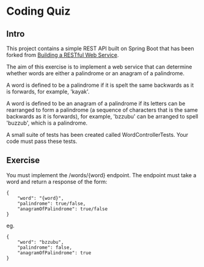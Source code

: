 # Coding Quiz

## Intro
This project contains a simple REST API built on Spring Boot that has been forked from [Building a RESTful Web Service](https://spring.io/guides/gs/rest-service/).

The aim of this exercise is to implement a web service that can determine whether words are either a palindrome or an anagram of a palindrome.

A word is defined to be a palindrome if it is spelt the same backwards as it is forwards, for example, 'kayak'.

A word is defined to be an anagram of a palindrome if its letters can be rearranged to form a palindrome (a sequence of characters that is the same backwards as it is forwards), for example, 'bzzubu' can be arranged to spell 'buzzub', which is a palindrome.

A small suite of tests has been created called WordControllerTests. Your code must pass these tests.

## Exercise
You must implement the /words/{word} endpoint. The endpoint must take a word and return a response of the form:
```
{
    "word": "{word}",
    "palindrome": true/false,
    "anagramOfPalindrome": true/false
}
```

eg.
```
{
    "word": "bzzubu",
    "palindrome": false,
    "anagramOfPalindrome": true
}
```
